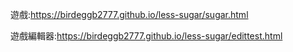 遊戲:https://birdeggb2777.github.io/less-sugar/sugar.html

遊戲編輯器:https://birdeggb2777.github.io/less-sugar/edittest.html